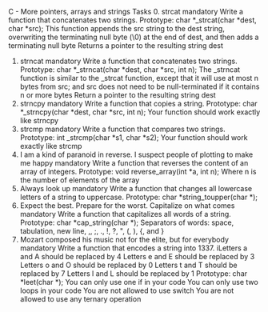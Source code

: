 C - More pointers, arrays and strings
Tasks 0. strcat mandatory Write a function that concatenates two strings.
Prototype: char *_strcat(char *dest, char *src); This function appends the src string to the dest string, overwriting the terminating null byte (\0) at the end of dest, and then adds a terminating null byte Returns a pointer to the resulting string dest
1. strncat mandatory Write a function that concatenates two strings.
Prototype: char *_strncat(char *dest, char *src, int n); The _strncat function is similar to the _strcat function, except that it will use at most n bytes from src; and src does not need to be null-terminated if it contains n or more bytes Return a pointer to the resulting string dest
2. strncpy mandatory Write a function that copies a string.
Prototype: char *_strncpy(char *dest, char *src, int n); Your function should work exactly like strncpy
3. strcmp mandatory Write a function that compares two strings.
Prototype: int _strcmp(char *s1, char *s2); Your function should work exactly like strcmp
4. I am a kind of paranoid in reverse. I suspect people of plotting to make me happy mandatory Write a function that reverses the content of an array of integers.
Prototype: void reverse_array(int *a, int n); Where n is the number of elements of the array
5. Always look up mandatory Write a function that changes all lowercase letters of a string to uppercase.
Prototype: char *string_toupper(char *);
6. Expect the best. Prepare for the worst. Capitalize on what comes mandatory Write a function that capitalizes all words of a string.
Prototype: char *cap_string(char *); Separators of words: space, tabulation, new line, ,, ;, ., !, ?, ", (, ), {, and }
7. Mozart composed his music not for the elite, but for everybody mandatory Write a function that encodes a string into 1337.
iLetters a and A should be replaced by 4 Letters e and E should be replaced by 3 Letters o and O should be replaced by 0 Letters t and T should be replaced by 7 Letters l and L should be replaced by 1 Prototype: char *leet(char *); You can only use one if in your code You can only use two loops in your code You are not allowed to use switch You are not allowed to use any ternary operation

